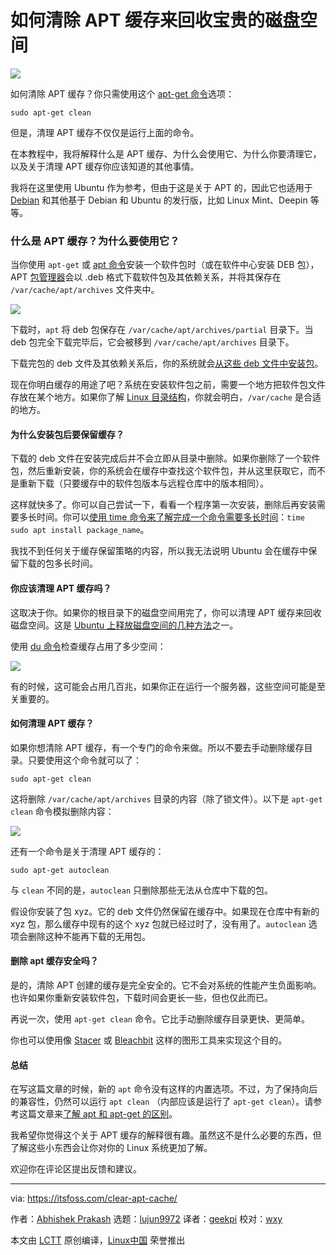[#]: collector: (lujun9972)
[#]: translator: (geekpi)
[#]: reviewer: (wxy)
[#]: publisher: ( )
[#]: url: ( )
[#]: subject: (How to Clear Apt Cache and Reclaim Precious Disk Space)
[#]: via: (https://itsfoss.com/clear-apt-cache/)
[#]: author: (Abhishek Prakash https://itsfoss.com/author/abhishek/)

如何清除 APT 缓存来回收宝贵的磁盘空间
======

![][13]

如何清除 APT 缓存？你只需使用这个 [apt-get 命令][1]选项：

```
sudo apt-get clean
```

但是，清理 APT 缓存不仅仅是运行上面的命令。

在本教程中，我将解释什么是 APT 缓存、为什么会使用它、为什么你要清理它，以及关于清理 APT 缓存你应该知道的其他事情。

我将在这里使用 Ubuntu 作为参考，但由于这是关于 APT 的，因此它也适用于 [Debian][2] 和其他基于 Debian 和 Ubuntu 的发行版，比如 Linux Mint、Deepin 等等。

### 什么是 APT 缓存？为什么要使用它？

当你使用 `apt-get` 或 [apt 命令][3]安装一个软件包时（或在软件中心安装 DEB 包），APT [包管理器][4]会以 .deb 格式下载软件包及其依赖关系，并将其保存在 `/var/cache/apt/archives` 文件夹中。

![][5]

下载时，`apt` 将 deb 包保存在 `/var/cache/apt/archives/partial` 目录下。当 deb 包完全下载完毕后，它会被移到 `/var/cache/apt/archives` 目录下。

下载完包的 deb 文件及其依赖关系后，你的系统就会[从这些 deb 文件中安装包][6]。

现在你明白缓存的用途了吧？系统在安装软件包之前，需要一个地方把软件包文件存放在某个地方。如果你了解 [Linux 目录结构][7]，你就会明白，`/var/cache` 是合适的地方。

#### 为什么安装包后要保留缓存？

下载的 deb 文件在安装完成后并不会立即从目录中删除。如果你删除了一个软件包，然后重新安装，你的系统会在缓存中查找这个软件包，并从这里获取它，而不是重新下载（只要缓存中的软件包版本与远程仓库中的版本相同）。

这样就快多了。你可以自己尝试一下，看看一个程序第一次安装，删除后再安装需要多长时间。你可以[使用 time 命令来了解完成一个命令需要多长时间][8]：`time sudo apt install package_name`。

我找不到任何关于缓存保留策略的内容，所以我无法说明 Ubuntu 会在缓存中保留下载的包多长时间。

#### 你应该清理 APT 缓存吗？

这取决于你。如果你的根目录下的磁盘空间用完了，你可以清理 APT 缓存来回收磁盘空间。这是 [Ubuntu 上释放磁盘空间的几种方法][9]之一。

使用 [du 命令][10]检查缓存占用了多少空间：

![][11]

有的时候，这可能会占用几百兆，如果你正在运行一个服务器，这些空间可能是至关重要的。

#### 如何清理 APT 缓存？

如果你想清除 APT 缓存，有一个专门的命令来做。所以不要去手动删除缓存目录。只要使用这个命令就可以了：

```
sudo apt-get clean
```

这将删除 `/var/cache/apt/archives` 目录的内容（除了锁文件）。以下是 `apt-get clean` 命令模拟删除内容：

![][12]

还有一个命令是关于清理 APT 缓存的：

```
sudo apt-get autoclean
```

与 `clean` 不同的是，`autoclean` 只删除那些无法从仓库中下载的包。

假设你安装了包 xyz。它的 deb 文件仍然保留在缓存中。如果现在仓库中有新的 xyz 包，那么缓存中现有的这个 xyz 包就已经过时了，没有用了。`autoclean` 选项会删除这种不能再下载的无用包。

#### 删除 apt 缓存安全吗？

是的，清除 APT 创建的缓存是完全安全的。它不会对系统的性能产生负面影响。也许如果你重新安装软件包，下载时间会更长一些，但也仅此而已。

再说一次，使用 `apt-get clean` 命令。它比手动删除缓存目录更快、更简单。

你也可以使用像 [Stacer][14] 或 [Bleachbit][15] 这样的图形工具来实现这个目的。

#### 总结

在写这篇文章的时候，新的 `apt` 命令没有这样的内置选项。不过，为了保持向后的兼容性，仍然可以运行 `apt clean` （内部应该是运行了 `apt-get clean`）。请参考这篇文章来[了解 apt 和 apt-get 的区别][16]。

我希望你觉得这个关于 APT 缓存的解释很有趣。虽然这不是什么必要的东西，但了解这些小东西会让你对你的 Linux 系统更加了解。

欢迎你在评论区提出反馈和建议。

--------------------------------------------------------------------------------

via: https://itsfoss.com/clear-apt-cache/

作者：[Abhishek Prakash][a]
选题：[lujun9972][b]
译者：[geekpi](https://github.com/geekpi)
校对：[wxy](https://github.com/wxy)

本文由 [LCTT](https://github.com/LCTT/TranslateProject) 原创编译，[Linux中国](https://linux.cn/) 荣誉推出

[a]: https://itsfoss.com/author/abhishek/
[b]: https://github.com/lujun9972
[1]: https://itsfoss.com/apt-get-linux-guide/
[2]: https://www.debian.org/
[3]: https://itsfoss.com/apt-command-guide/
[4]: https://itsfoss.com/package-manager/
[5]: https://i2.wp.com/itsfoss.com/wp-content/uploads/2020/10/apt-get-clean-cache.png?resize=800%2C470&ssl=1
[6]: https://itsfoss.com/install-deb-files-ubuntu/
[7]: https://linuxhandbook.com/linux-directory-structure/
[8]: https://linuxhandbook.com/time-command/
[9]: https://itsfoss.com/free-up-space-ubuntu-linux/
[10]: https://linuxhandbook.com/find-directory-size-du-command/
[11]: https://i2.wp.com/itsfoss.com/wp-content/uploads/2020/10/apt-cache-archive-size.png?resize=800%2C233&ssl=1
[12]: https://i2.wp.com/itsfoss.com/wp-content/uploads/2020/10/apt-get-clean-ubuntu.png?resize=800%2C339&ssl=1
[13]: https://i1.wp.com/itsfoss.com/wp-content/uploads/2020/10/Clear-Apt-Cache.png?resize=800%2C450&ssl=1
[14]: https://itsfoss.com/optimize-ubuntu-stacer/
[15]: https://itsfoss.com/use-bleachbit-ubuntu/
[16]: https://itsfoss.com/apt-vs-apt-get-difference/
